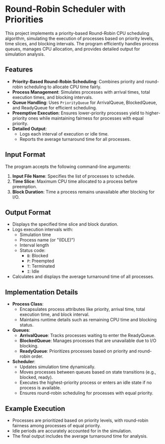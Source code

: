 # Round-Robin Scheduler with Priorities

This project implements a priority-based Round-Robin CPU scheduling algorithm, simulating the execution of processes based on priority levels, time slices, and blocking intervals. The program efficiently handles process queues, manages CPU allocation, and provides detailed output for simulation analysis.

## Features

- **Priority-Based Round-Robin Scheduling**: Combines priority and round-robin scheduling to allocate CPU time fairly.
- **Process Management**: Simulates processes with arrival times, total execution times, and blocking intervals.
- **Queue Handling**: Uses `PriorityQueue` for ArrivalQueue, BlockedQueue, and ReadyQueue for efficient scheduling.
- **Preemptive Execution**: Ensures lower-priority processes yield to higher-priority ones while maintaining fairness for processes with equal priority.
- **Detailed Output**:
  - Logs each interval of execution or idle time.
  - Reports the average turnaround time for all processes.

## Input Format

The program accepts the following command-line arguments:

1. **Input File Name**: Specifies the list of processes to schedule.
2. **Time Slice**: Maximum CPU time allocated to a process before preemption.
3. **Block Duration**: Time a process remains unavailable after blocking for I/O.

## Output Format

- Displays the specified time slice and block duration.
- Logs execution intervals with:
  - Simulation time
  - Process name (or "(IDLE)")
  - Interval length
  - Status code:
    - `B`: Blocked
    - `P`: Preempted
    - `T`: Terminated
    - `I`: Idle
- Calculates and displays the average turnaround time of all processes.

## Implementation Details

- **Process Class**:
  - Encapsulates process attributes like priority, arrival time, total execution time, and block interval.
  - Maintains runtime details such as remaining CPU time and blocking status.
- **Queues**:
  - **ArrivalQueue**: Tracks processes waiting to enter the ReadyQueue.
  - **BlockedQueue**: Manages processes that are unavailable due to I/O blocking.
  - **ReadyQueue**: Prioritizes processes based on priority and round-robin order.
- **Scheduler**:
  - Updates simulation time dynamically.
  - Moves processes between queues based on state transitions (e.g., blocked, ready).
  - Executes the highest-priority process or enters an idle state if no process is available.
  - Ensures round-robin scheduling for processes with equal priority.

## Example Execution

- Processes are prioritized based on priority levels, with round-robin fairness among processes of equal priority.
- Idle periods are accurately accounted for in the simulation.
- The final output includes the average turnaround time for analysis.